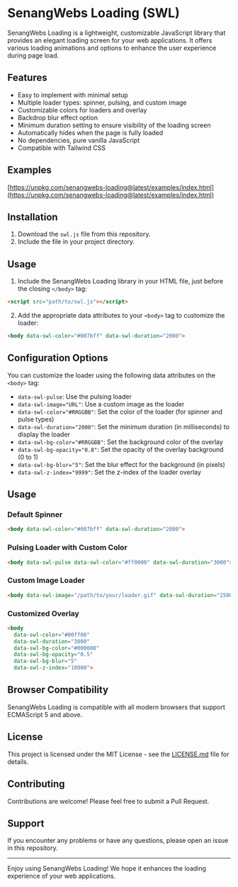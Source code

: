 # SenangWebs Loading (SWL)

SenangWebs Loading is a lightweight, customizable JavaScript library that provides an elegant loading screen for your web applications. It offers various loading animations and options to enhance the user experience during page load.

## Features

- Easy to implement with minimal setup
- Multiple loader types: spinner, pulsing, and custom image
- Customizable colors for loaders and overlay
- Backdrop blur effect option
- Minimum duration setting to ensure visibility of the loading screen
- Automatically hides when the page is fully loaded
- No dependencies, pure vanilla JavaScript
- Compatible with Tailwind CSS

## Examples
[https://unpkg.com/senangwebs-loading@latest/examples/index.html](https://unpkg.com/senangwebs-loading@latest/examples/index.html)

## Installation

1. Download the `swl.js` file from this repository.
2. Include the file in your project directory.

## Usage

1. Include the SenangWebs Loading library in your HTML file, just before the closing `</body>` tag:

```html
<script src="path/to/swl.js"></script>
```

2. Add the appropriate data attributes to your `<body>` tag to customize the loader:

```html
<body data-swl-color="#007bff" data-swl-duration="2000">
```

## Configuration Options

You can customize the loader using the following data attributes on the `<body>` tag:

- `data-swl-pulse`: Use the pulsing loader
- `data-swl-image="URL"`: Use a custom image as the loader
- `data-swl-color="#RRGGBB"`: Set the color of the loader (for spinner and pulse types)
- `data-swl-duration="2000"`: Set the minimum duration (in milliseconds) to display the loader
- `data-swl-bg-color="#RRGGBB"`: Set the background color of the overlay
- `data-swl-bg-opacity="0.8"`: Set the opacity of the overlay background (0 to 1)
- `data-swl-bg-blur="5"`: Set the blur effect for the background (in pixels)
- `data-swl-z-index="9999"`: Set the z-index of the loader overlay

## Usage

### Default Spinner

```html
<body data-swl-color="#007bff" data-swl-duration="2000">
```

### Pulsing Loader with Custom Color

```html
<body data-swl-pulse data-swl-color="#ff0000" data-swl-duration="3000">
```

### Custom Image Loader

```html
<body data-swl-image="/path/to/your/loader.gif" data-swl-duration="2500">
```

### Customized Overlay

```html
<body 
  data-swl-color="#00ff00" 
  data-swl-duration="3000" 
  data-swl-bg-color="#000000"
  data-swl-bg-opacity="0.5"
  data-swl-bg-blur="5"
  data-swl-z-index="10000">
```

## Browser Compatibility

SenangWebs Loading is compatible with all modern browsers that support ECMAScript 5 and above.

## License

This project is licensed under the MIT License - see the [LICENSE.md](LICENSE.md) file for details.

## Contributing

Contributions are welcome! Please feel free to submit a Pull Request.

## Support

If you encounter any problems or have any questions, please open an issue in this repository.

---

Enjoy using SenangWebs Loading! We hope it enhances the loading experience of your web applications.